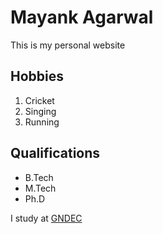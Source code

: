 # Mayank Agarwal

This is my personal website

## Hobbies
1. Cricket
2. Singing
3. Running

## Qualifications
- B.Tech
- M.Tech
- Ph.D

I study at [GNDEC](https://gndec.ac.in)
